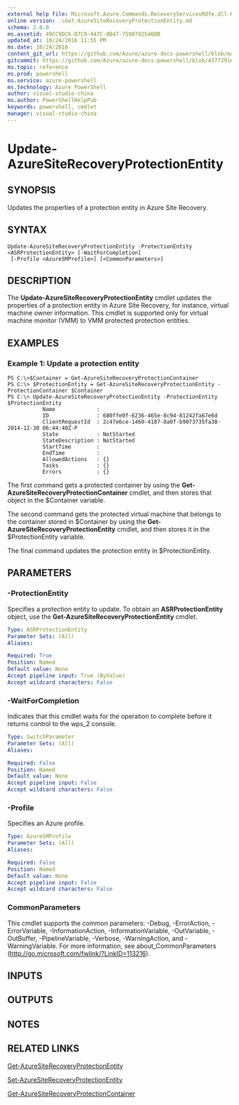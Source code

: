 ```yaml
---
external help file: Microsoft.Azure.Commands.RecoveryServicesRdfe.dll-Help.xml
online version: .\Get-AzureSiteRecoveryProtectionEntity.md
schema: 2.0.0
ms.assetid: 49CC9DC6-D7C0-447C-8B47-7590792546DB
updated_at: 10/24/2016 11:55 PM
ms.date: 10/24/2016
content_git_url: https://github.com/Azure/azure-docs-powershell/blob/master/azureps-cmdlets-docs/ServiceManagement/Azure.SiteRecovery/v1.6.1/Update-AzureSiteRecoveryProtectionEntity.md
gitcommit: https://github.com/Azure/azure-docs-powershell/blob/4377291ee360e58e2c1c5d644155daf6a0279055/azureps-cmdlets-docs/ServiceManagement/Azure.SiteRecovery/v1.6.1/Update-AzureSiteRecoveryProtectionEntity.md
ms.topic: reference
ms.prod: powershell
ms.service: azure-powershell
ms.technology: Azure PowerShell
author: visual-studio-china
ms.author: PowerShellHelpPub
keywords: powershell, cmdlet
manager: visual-studio-china
---
```


# Update-AzureSiteRecoveryProtectionEntity

## SYNOPSIS
Updates the properties of a protection entity in Azure Site Recovery.

## SYNTAX

```
Update-AzureSiteRecoveryProtectionEntity -ProtectionEntity <ASRProtectionEntity> [-WaitForCompletion]
 [-Profile <AzureSMProfile>] [<CommonParameters>]
```

## DESCRIPTION
The **Update-AzureSiteRecoveryProtectionEntity** cmdlet updates the properties of a protection entity in Azure Site Recovery, for instance, virtual machine owner information.
This cmdlet is supported only for virtual machine monitor (VMM) to VMM protected protection entities.

## EXAMPLES

### Example 1: Update a protection entity
```
PS C:\>$Container = Get-AzureSiteRecoveryProtectionContainer
PS C:\> $ProtectionEntity = Get-AzureSiteRecoveryProtectionEntity -ProtectionContainer $Container
PS C:\> Update-AzureSiteRecoveryProtectionEntity -ProtectionEntity $ProtectionEntity
           Name             : 
           ID               : 680ffe0f-6236-465e-8c94-81242fa67e6d
           ClientRequestId  : 2c47e6ce-1460-4187-8a0f-b9073735fa38-2014-12-30 06:44:40Z-P
           State            : NotStarted
           StateDescription : NotStarted
           StartTime        : 
           EndTime          : 
           AllowedActions   : {}
           Tasks            : {}
           Errors           : {}
```

The first command gets a protected container by using the **Get-AzureSiteRecoveryProtectionContainer** cmdlet, and then stores that object in the $Container variable.

The second command gets the protected virtual machine that belongs to the container stored in $Container by using the **Get-AzureSiteRecoveryProtectionEntity** cmdlet, and then stores it in the $ProtectionEntity variable.

The final command updates the protection entity in $ProtectionEntity.

## PARAMETERS

### -ProtectionEntity
Specifies a protection entity to update.
To obtain an **ASRProtectionEntity** object, use the **Get-AzureSiteRecoveryProtectionEntity** cmdlet.

```yaml
Type: ASRProtectionEntity
Parameter Sets: (All)
Aliases: 

Required: True
Position: Named
Default value: None
Accept pipeline input: True (ByValue)
Accept wildcard characters: False
```

### -WaitForCompletion
Indicates that this cmdlet waits for the operation to complete before it returns control to the wps_2 console.

```yaml
Type: SwitchParameter
Parameter Sets: (All)
Aliases: 

Required: False
Position: Named
Default value: None
Accept pipeline input: False
Accept wildcard characters: False
```

### -Profile
Specifies an Azure profile.

```yaml
Type: AzureSMProfile
Parameter Sets: (All)
Aliases: 

Required: False
Position: Named
Default value: None
Accept pipeline input: False
Accept wildcard characters: False
```

### CommonParameters
This cmdlet supports the common parameters: -Debug, -ErrorAction, -ErrorVariable, -InformationAction, -InformationVariable, -OutVariable, -OutBuffer, -PipelineVariable, -Verbose, -WarningAction, and -WarningVariable. For more information, see about_CommonParameters (http://go.microsoft.com/fwlink/?LinkID=113216).

## INPUTS

## OUTPUTS

## NOTES

## RELATED LINKS

[Get-AzureSiteRecoveryProtectionEntity](./Get-AzureSiteRecoveryProtectionEntity.md)

[Set-AzureSiteRecoveryProtectionEntity](./Set-AzureSiteRecoveryProtectionEntity.md)

[Get-AzureSiteRecoveryProtectionContainer](./Get-AzureSiteRecoveryProtectionContainer.md)


